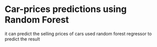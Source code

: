 # Car-prices predictions using Random Forest
it can predict the selling prices of cars
used random forest regressor to predict the result
